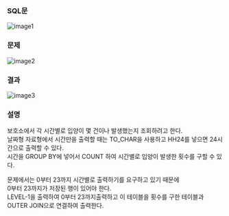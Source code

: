 ### SQL문
![image1](https://user-images.githubusercontent.com/123911778/263141534-ca05f603-c06c-433b-b298-6ec20916b38c.PNG)

### 문제  
![image2](https://user-images.githubusercontent.com/123911778/263141537-8994fff9-ac49-4633-a099-4d663e660929.PNG)

### 결과
![image3](https://user-images.githubusercontent.com/123911778/263141540-6c5cc01a-a7fd-4b61-8235-5eba20269860.PNG)

### 설명
보호소에서 각 시간별로 입양이 몇 건이나 발생했는지 조회하려고 한다.        
날짜형 자료형에서 시간만을 출력할 때는 TO_CHAR을 사용하고 HH24를 넣으면 24시간으로 출력할 수 있다.        
시간을 GROUP BY에 넣어서 COUNT 하여 시간별로 입양이 발생한 횟수를 구할 수 있다.        

문제에서는 0부터 23까지 시간별로 출력하기를 요구하고 있기 때문에        
0부터 23까지가 저장된 행이 있어야 한다.        
LEVEL-1을 출력하여 0부터 23까지출력하고 이 테이블을 횟수를 구한 테이블과 OUTER JOIN으로 연결하여 출력한다.         
